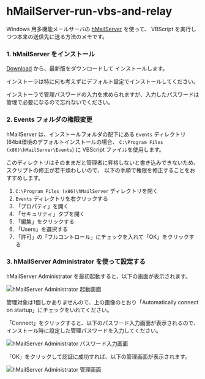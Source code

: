 hMailServer-run-vbs-and-relay
=============================

Windows 用多機能メールサーバの [hMailServer](http://www.hmailserver.com/) を使って、
VBScript を実行しつつ本来の送信先に送る方法のメモです。


### 1. hMailServer をインストール

[Download](http://www.hmailserver.com/index.php?page=download) から、最新版をダウンロードして
インストールします。

インストーラは特に何も考えずにデフォルト設定でインストールしてください。

インストーラで管理パスワードの入力を求められますが、入力したパスワードは管理で必要になるので忘れないでください。

### 2. Events フォルダの権限変更

hMailServer は、インストールフォルダの配下にある ``Events`` ディレクトリ (64bit環境のデフォルトインストールの場合、 ``C:\Program Files (x86)\hMailServer\Events``) に VBScript ファイルを使用します。

このディレクトリはそのままだと管理者に昇格しないと書き込みできないため、スクリプトの修正が若干煩わしいので、
以下の手順で権限を修正することをおすすめします。

1. ``C:\Program Files (x86)\hMailServer`` ディレクトリを開く
1. ``Events`` ディレクトリを右クリックする
1. 「プロパティ」を開く
1. 「セキュリティ」タブを開く
1. 「編集」をクリックする
1. 「Users」を選択する
1. 「許可」の「フルコントロール」にチェックを入れて「OK」をクリックする

### 3. hMailServer Administrator を使って設定する

hMailServer Administrator を最初起動すると、以下の画面が表示されます。

![hMailServer Administrator 起動画面](https://raw.github.com/micclly/hMailServer-run-vbs-and-relay/master/images/admin01.png)

管理対象は1個しかありませんので、上の画像のとおり「Automatically connect on startup」にチェックをいれてください。

「Connect」をクリックすると、以下のパスワード入力画面が表示されるので、インストール時に設定した管理パスワードを入力してください。

![hMailServer Administrator パスワード入力画面](https://raw.github.com/micclly/hMailServer-run-vbs-and-relay/master/images/admin02.png)

「OK」をクリックして認証に成功すれば、以下の管理画面が表示されます。

![hMailServer Administrator 管理画面](https://raw.github.com/micclly/hMailServer-run-vbs-and-relay/master/images/admin03.png)
